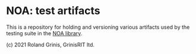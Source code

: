 # NOA: test artifacts

This is a repository for holding and versioning various artifacts used by the testing suite in the [NOA library](https://github.com/grinisrit/noa).

(c) 2021 Roland Grinis, GrinisRIT ltd.